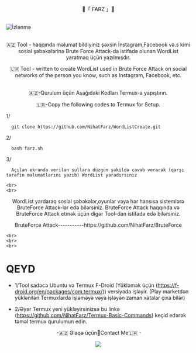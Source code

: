 <p align="center">
   🔱「 FARZ 」🔱
 <br>
 <br>
  
![İzlənmə](https://visitor-badge.laobi.icu/badge?page_id=nihatfarz.WordListCreate)
 <br>
 <br> 

 <p align="center">  
🇦🇿 Tool - haqqında məlumat bildiyiniz şəxsin İnstagram,Facebook və.s kimi sosial şəbəkələrinə Brute Force Attack-da istifadə olunan  WordList yaratmaq üçün yazılmışdır. 
<p align="center">  
🇱🇷 Tool - written to create WordList used in Brute Force Attack on social networks of the person you know, such as Instagram, Facebook, etc.  
 <br>
 <br>   


<p align="center"> 
🇦🇿-Qurulum üçün Aşağıdaki Kodları Termux-a yapıştırın.
<p align="center">
🇱🇷-Copy the following codes to Termux for Setup. 
 <br>
 
1/
```
  git clone https://github.com/NihatFarz/WordListCreate.git
```
  
  
2/
```
  bash farz.sh
```
 
3/
```
  Açılan ekranda verilən sullara düzgün şəkildə cavab verərək (qarşı tərəfin məlumatlarını yazıb) WordList yaradırsınız 
```

    <br>
    <br>
   
<p align="center">    
WordList yardaraq sosial şəbəkələr,oyunlar vəya hər hansısa sistemlərə BruteForce Attack-lar edə bilərsiniz. BruteForce Attack haqqında  və BruteForce Attack etmək üçün digər Tool-dan istifadə edə bilərsiniz.
<p align="center">    
BruteForce Attack-----------https://github.com/NihatFarz/BruteForce

    <br>
    <br>
    <br>

# QEYD
* 1/Tool sadəcə Ubuntu və Termux F-Droid (Yükləmək üçün (https://f-droid.org/en/packages/com.termux/)) versiyada işləyir.
                                (Play marketdən yüklənilən Termuxlarda işləməyə vəya işləyən zaman xətalar çıxa bilər)
    <br>

* 2/Əyər Termux yeni yükləyirsinizsə bu linkə (https://github.com/NihatFarz/Termux-Basic-Commands) keçid edərək təməl termux qurulumun edin.
    <br>

   
   
   
 <p align="center">
⠐🇦🇿 Əlaqə üçün🔳Contact Me🇱🇷⠐
<p align="center">
<a href="https://telegram.me/nihatfarz"><img src="https://img.shields.io/badge/Telegram-2CA5E0?style=for-the-badge&logo=telegram&logoColor=white" />
